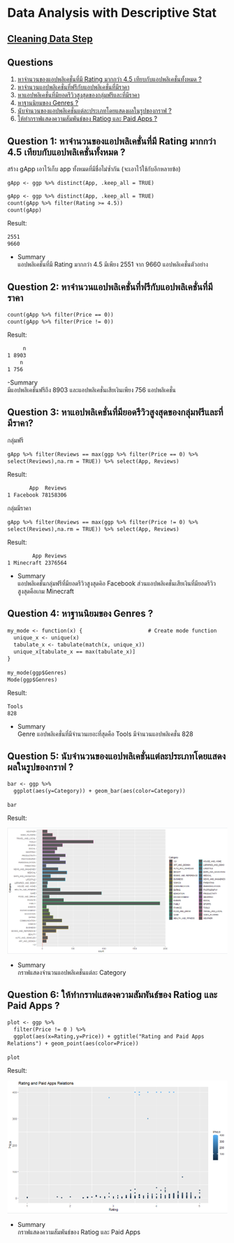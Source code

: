 # Data Analysis with Descriptive Stat
## [Cleaning Data Step](./Cleaning%20Data/readme.md#cleaning-data)
## Questions
1. [หาจำนวนของแอปพลิเคชั่นที่มี Rating มากกว่า 4.5 เทียบกับแอปพลิเคชั่นทั้งหมด ?](#question-1-%E0%B8%AB%E0%B8%B2%E0%B8%88%E0%B8%B3%E0%B8%99%E0%B8%A7%E0%B8%99%E0%B8%82%E0%B8%AD%E0%B8%87%E0%B9%81%E0%B8%AD%E0%B8%9B%E0%B8%9E%E0%B8%A5%E0%B8%B4%E0%B9%80%E0%B8%84%E0%B8%8A%E0%B8%B1%E0%B9%88%E0%B8%99%E0%B8%97%E0%B8%B5%E0%B9%88%E0%B8%A1%E0%B8%B5-rating-%E0%B8%A1%E0%B8%B2%E0%B8%81%E0%B8%81%E0%B8%A7%E0%B9%88%E0%B8%B2-45-%E0%B9%80%E0%B8%97%E0%B8%B5%E0%B8%A2%E0%B8%9A%E0%B8%81%E0%B8%B1%E0%B8%9A%E0%B9%81%E0%B8%AD%E0%B8%9B%E0%B8%9E%E0%B8%A5%E0%B8%B4%E0%B9%80%E0%B8%84%E0%B8%8A%E0%B8%B1%E0%B9%88%E0%B8%99%E0%B8%97%E0%B8%B1%E0%B9%89%E0%B8%87%E0%B8%AB%E0%B8%A1%E0%B8%94-)
2. [หาจำนวนแอปพลิเคชั่นที่ฟรีกับแอปพลิเคชั่นที่มีราคา](#question-2-%E0%B8%AB%E0%B8%B2%E0%B8%88%E0%B8%B3%E0%B8%99%E0%B8%A7%E0%B8%99%E0%B9%81%E0%B8%AD%E0%B8%9B%E0%B8%9E%E0%B8%A5%E0%B8%B4%E0%B9%80%E0%B8%84%E0%B8%8A%E0%B8%B1%E0%B9%88%E0%B8%99%E0%B8%97%E0%B8%B5%E0%B9%88%E0%B8%9F%E0%B8%A3%E0%B8%B5%E0%B8%81%E0%B8%B1%E0%B8%9A%E0%B9%81%E0%B8%AD%E0%B8%9B%E0%B8%9E%E0%B8%A5%E0%B8%B4%E0%B9%80%E0%B8%84%E0%B8%8A%E0%B8%B1%E0%B9%88%E0%B8%99%E0%B8%97%E0%B8%B5%E0%B9%88%E0%B8%A1%E0%B8%B5%E0%B8%A3%E0%B8%B2%E0%B8%84%E0%B8%B2)
3. [หาแอปพลิเคชั่นที่มียอดรีวิวสูงสุดของกลุ่มฟรีและที่มีราคา](#question-3-%E0%B8%AB%E0%B8%B2%E0%B9%81%E0%B8%AD%E0%B8%9B%E0%B8%9E%E0%B8%A5%E0%B8%B4%E0%B9%80%E0%B8%84%E0%B8%8A%E0%B8%B1%E0%B9%88%E0%B8%99%E0%B8%97%E0%B8%B5%E0%B9%88%E0%B8%A1%E0%B8%B5%E0%B8%A2%E0%B8%AD%E0%B8%94%E0%B8%A3%E0%B8%B5%E0%B8%A7%E0%B8%B4%E0%B8%A7%E0%B8%AA%E0%B8%B9%E0%B8%87%E0%B8%AA%E0%B8%B8%E0%B8%94%E0%B8%82%E0%B8%AD%E0%B8%87%E0%B8%81%E0%B8%A5%E0%B8%B8%E0%B9%88%E0%B8%A1%E0%B8%9F%E0%B8%A3%E0%B8%B5%E0%B9%81%E0%B8%A5%E0%B8%B0%E0%B8%97%E0%B8%B5%E0%B9%88%E0%B8%A1%E0%B8%B5%E0%B8%A3%E0%B8%B2%E0%B8%84%E0%B8%B2)
4. [หาฐานนิยมของ Genres ?](#question-4-%E0%B8%AB%E0%B8%B2%E0%B8%90%E0%B8%B2%E0%B8%99%E0%B8%99%E0%B8%B4%E0%B8%A2%E0%B8%A1%E0%B8%82%E0%B8%AD%E0%B8%87-genres-)
5. [นับจำนวนของแอปพลิเคชั่นแต่ละประเภทโดยแสดงผลในรูปของกราฟ ?](#question-5-นับจำนวนของแอปพลิเคชั่นแต่ละประเภทโดยแสดงผลในรูปของกราฟ-)
6. [ให้ทำกราฟแสดงความสัมพันธ์ของ Ratiog และ Paid Apps ?](#question-6-ให้ทำกราฟแสดงความสัมพันธ์ของ-ratiog-และ-paid-apps-)
## Question 1: หาจำนวนของแอปพลิเคชั่นที่มี Rating มากกว่า 4.5 เทียบกับแอปพลิเคชั่นทั้งหมด ?
สร้าง gApp เอาไว้เก็บ app ทั้งหมดที่มีชื่อไม่ซ้ำกัน (จะเอาไว้ใช้กับอีกหลายข้อ)
```
gApp <- ggp %>% distinct(App, .keep_all = TRUE)
```

```
gApp <- ggp %>% distinct(App, .keep_all = TRUE)
count(gApp %>% filter(Rating >= 4.5))
count(gApp)
```
Result:

```
2551
9660
```
- Summary <br>
แอปพลิเคชั่นที่มี Rating มากกว่า 4.5 มีเพียง 2551 จาก 9660 แอปพลิเคชั่นตัวอย่าง
## Question 2: หาจำนวนแอปพลิเคชั่นที่ฟรีกับแอปพลิเคชั่นที่มีราคา
```
count(gApp %>% filter(Price == 0))
count(gApp %>% filter(Price != 0))
```
Result:
```
     n
1 8903
    n
1 756
```
-Summary <br>
มีแอปพลิเคชั่นฟรีถึง 8903 และแอปพลิเคชั่นเสียเงินเพียง 756 แอปพลิเคชั่น


## Question 3: หาแอปพลิเคชั่นที่มียอดรีวิวสูงสุดของกลุ่มฟรีและที่มีราคา?
กลุ่มฟรี
```
gApp %>% filter(Reviews == max(ggp %>% filter(Price == 0) %>% select(Reviews),na.rm = TRUE)) %>% select(App, Reviews)
```
Result:
```
       App  Reviews
1 Facebook 78158306
```
กลุ่มมีราคา
```
gApp %>% filter(Reviews == max(ggp %>% filter(Price != 0) %>% select(Reviews),na.rm = TRUE)) %>% select(App, Reviews)
```
Result:
```
        App Reviews
1 Minecraft 2376564
```

- Summary <br>
แอปพลิเคชั่นกลุ่มฟรีที่มียอดรีวิวสูงสุดคิอ Facebook ส่วนแอปพลิเคชั่นเสียเงินที่มียอดรีวิวสูงสุดคือเกม Minecraft

## Question 4: หาฐานนิยมของ Genres ?
```
my_mode <- function(x) {                     # Create mode function 
  unique_x <- unique(x)
  tabulate_x <- tabulate(match(x, unique_x))
  unique_x[tabulate_x == max(tabulate_x)]
}

my_mode(ggp$Genres)
Mode(ggp$Genres)
```
Result:

```
Tools
828
```

- Summary <br>
Genre แอปพลิเคชั่นที่มีจำนวนเยอะที่สุดคือ Tools มีจำนวนแอปพลิเคชั่น 828

## Question 5: นับจำนวนของแอปพลิเคชั่นแต่ละประเภทโดยแสดงผลในรูปของกราฟ ?
```
bar <- ggp %>% 
  ggplot(aes(y=Category)) + geom_bar(aes(color=Category))

bar
```
Result:

![Category](images/Category.png)


- Summary <br>
กราฟแสดงจำนวนแอปพลิเคชั่นแต่ละ Category


## Question 6: ให้ทำกราฟแสดงความสัมพันธ์ของ Ratiog และ Paid Apps ?
```
plot <- ggp %>% 
  filter(Price != 0 ) %>% 
  ggplot(aes(x=Rating,y=Price)) + ggtitle("Rating and Paid Apps Relations") + geom_point(aes(color=Price))

plot
```
Result:

![Rating_and_Paid_Apps_Relations](images/Rating%20and%20Paid%20Apps%20Relations.png)


- Summary <br>
กราฟแสดงความสัมพันธ์ของ Ratiog และ Paid Apps
